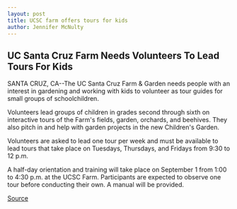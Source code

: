 ```yaml
---
layout: post
title: UCSC farm offers tours for kids
author: Jennifer McNulty
---
```


## UC Santa Cruz Farm Needs Volunteers To Lead Tours For Kids

SANTA CRUZ, CA--The UC Santa Cruz Farm & Garden needs people with an interest in gardening and working with kids to volunteer as tour guides for small groups of schoolchildren.

Volunteers lead groups of children in grades second through sixth on interactive tours of the Farm's fields, garden, orchards, and beehives. They also pitch in and help with garden projects in the new Children's Garden.

Volunteers are asked to lead one tour per week and must be available to lead tours that take place on Tuesdays, Thursdays, and Fridays from 9:30 to 12 p.m.

A half-day orientation and training will take place on September 1 from 1:00 to 4:30 p.m. at the UCSC Farm. Participants are expected to observe one tour before conducting their own. A manual will be provided.

[Source](http://www1.ucsc.edu/news_events/press_releases/archive/99-00/08-99/farm_tours_for_kids.htm "Permalink to UCSC farm offers tours for kids")